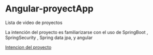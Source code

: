 # Angular-proyectApp
Lista de video de proyectos

La intención del proyecto es familiarizarse con el uso de SpringBoot , SpringSecurity
, Spring data jpa, y angular


[Intencion del proyecto](https://youtu.be/-bFDZmKrt8A)